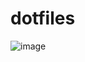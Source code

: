# dotfiles

![image](https://github.com/user-attachments/assets/5d7cefd3-255c-43ad-b236-7e850ba93862)
